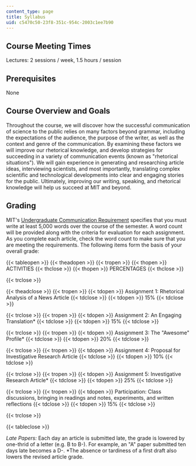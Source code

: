 ```yaml
---
content_type: page
title: Syllabus
uid: c5470c50-23f8-351c-954c-2003c1ee7b90
---
```


Course Meeting Times
--------------------

Lectures: 2 sessions / week, 1.5 hours / session

Prerequisites
-------------

None

Course Overview and Goals
-------------------------

Throughout the course, we will discover how the successful communication of science to the public relies on many factors beyond grammar, including the expectations of the audience, the purpose of the writer, as well as the context and genre of the communication. By examining these factors we will improve our rhetorical knowledge, and develop strategies for succeeding in a variety of communication events (known as "rhetorical situations"). We will gain experience in generating and researching article ideas, interviewing scientists, and most importantly, translating complex scientific and technological developments into clear and engaging stories for the public. Ultimately, improving our writing, speaking, and rhetorical knowledge will help us succeed at MIT and beyond.

Grading
-------

MIT's [Undergraduate Communication Requirement](http://web.mit.edu/commreq/cih.html) specifies that you must write at least 5,000 words over the course of the semester. A word count will be provided along with the criteria for evaluation for each assignment. As you complete each article, check the word count to make sure that you are meeting the requirements. The following items form the basis of your overall grade:

{{< tableopen >}}
{{< theadopen >}}
{{< tropen >}}
{{< thopen >}}
ACTIVITIES
{{< thclose >}}
{{< thopen >}}
PERCENTAGES
{{< thclose >}}

{{< trclose >}}

{{< theadclose >}}
{{< tropen >}}
{{< tdopen >}}
Assignment 1: Rhetorical Analysis of a News Article
{{< tdclose >}}
{{< tdopen >}}
15%
{{< tdclose >}}

{{< trclose >}}
{{< tropen >}}
{{< tdopen >}}
Assignment 2: An Engaging Translation\*
{{< tdclose >}}
{{< tdopen >}}
15%
{{< tdclose >}}

{{< trclose >}}
{{< tropen >}}
{{< tdopen >}}
Assignment 3: The "Awesome" Profile\*
{{< tdclose >}}
{{< tdopen >}}
20%
{{< tdclose >}}

{{< trclose >}}
{{< tropen >}}
{{< tdopen >}}
Assignment 4: Proposal for Investigative Research Article
{{< tdclose >}}
{{< tdopen >}}
10%
{{< tdclose >}}

{{< trclose >}}
{{< tropen >}}
{{< tdopen >}}
Assignment 5: Investigative Research Article\*
{{< tdclose >}}
{{< tdopen >}}
25%
{{< tdclose >}}

{{< trclose >}}
{{< tropen >}}
{{< tdopen >}}
Participation: Class discussions, bringing in readings and notes, experiments, and written reflections
{{< tdclose >}}
{{< tdopen >}}
15%
{{< tdclose >}}

{{< trclose >}}

{{< tableclose >}}

_Late Papers:_ Each day an article is submitted late, the grade is lowered by one-thrid of a letter (e.g. B to B-). For example, an "A" paper submitted ten days late becomes a D-. \*The absence or tardiness of a first draft also lowers the revised article grade.